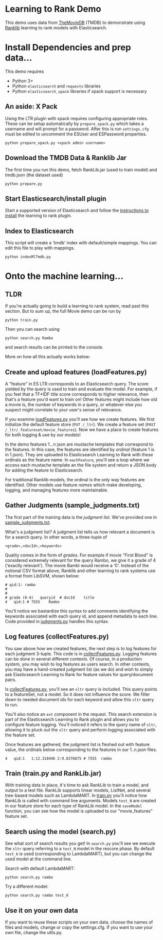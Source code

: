 # Learning to Rank Demo

This demo uses data from [TheMovieDB](http://themoviedb.org) (TMDB) to demonstrate using [Ranklib](https://sourceforge.net/p/lemur/wiki/RankLib/) learning to rank models with Elasticsearch.

# Install Dependencies and prep data...

This demo requires

- Python 3+
- Python `elasticsearch` and `requests` libraries
- Python `elasticsearch_xpack` libraries if xpack support is necessary

## An aside: X Pack

Using the LTR plugin with xpack requires configuring appropriate roles. These
can be setup automatically by `prepare_xpack.py` which takes a username and
will prompt for a password.  After this is run `settings.cfg` must be edited to
uncomment the ESUser and ESPassword properties.

```
python prepare_xpack.py <xpack admin username>
```

## Download the TMDB Data & Ranklib Jar

The first time you run this demo, fetch RankLib.jar (used to train model) and tmdb.json (the dataset used)

```
python prepare.py
```

## Start Elasticsearch/install plugin

Start a supported version of Elasticsearch and follow the [instructions to install](https://github.com/o19s/elasticsearch-learning-to-rank#installing) the learning to rank plugin.

## Index to Elasticsearch

This script will create a 'tmdb' index with default/simple mappings. You can edit this file to play with mappings.

```
python indexMlTmdb.py
```

# Onto the machine learning...

## TLDR

If you're actually going to build a learning to rank system, read past this section. But to sum up, the full Movie demo can be run by

```
python train.py
```

Then you can search using

```
python search.py Rambo
```

and search results can be printed to the console.

More on how all this actually works below:

## Create and upload features (loadFeatures.py)

A "feature" in ES LTR corresponds to an Elasticsearch query. The score yielded by the query is used to train and evaluate the model. For example, if you feel that a TF\*IDF title score corresponds to higher relevance, then that's a feature you'd want to train on! Other features might include how old a movie is, the number of keywords in a query, or whatever else you suspect might correlate to your user's sense of relevance.

If you examine [loadFeatures.py](load_features.py) you'll see how we create features. We first initialize the default feature store (`PUT /_ltr`). We create a feature set (`POST /_ltr/_featureset/movie_features`). Now we have a place to create features for both logging & use by our models!

In the demo features 1...n json are mustache templates that correspond to the features. In this case, the features are identified by *ordinal* (feature 1 is in 1.json). They are uploaded to Elasticsearch Learning to Rank with these ordinals as the feature name. In `eachFeature`, you'll see a loop where we access each mustache template an the file system and return a JSON body for adding the feature to Elasticsearch.

For traditional Ranklib models, the ordinal is the only way features are identified. Other models use feature *names* which make developing, logging, and managing features more maintainable.

## Gather Judgments (sample_judgments.txt)

The first part of the training data is the *judgment list*. We've provided one in [sample_judgments.txt](sample_judgments.txt). 

What's a judgment list? A judgment list tells us how relevant a document is for a search query. In other words, a three-tuple of 

```
<grade>,<docId>,<keywords>
```

Quality comes in the form of *grades*. For example if movie "First Blood" is considered extremely relevant for the query Rambo, we give it a grade of 4 ('exactly relevant'). The movie Bambi would receive a '0'. Instead of the notional CSV format above, Ranklib and other learning to rank systems use a format from LibSVM, shown below:

```
# qid:1: rambo
#
#
# grade (0-4)	queryid	 # docId	title
4	qid:1 #	7555	Rambo
```

You'll notice we bastardize this syntax to add comments identifying the keywords associated with each query id, and append metadata to each line. Code provided in [judgments.py](judgments.py) handles this syntax.

## Log features (collectFeatures.py)

You saw above how we created features, the next step is to log features for each judgment 3-tuple. This code is in [collectFeatures.py](collect_features.py). Logging features can be done in several different contexts. Of course, in a production system, you may wish to log features as users search. In other contexts, you may have a hand-created judgment list (as we do) and wish to simply ask Elasticsearch Learning to Rank for feature values for query/document pairs.

Is [collectFeatures.py](collect_features.py), you'll see an `sltr` query is included. This query points to a featureSet, not a model. So it does not influence the score. We filter down to needed document ids for each keyword and allow this `sltr` query to run.

You'll also notice an `ext` component in the request. This search extension is part of the Elasticsearch Learning to Rank plugin and allows you to configure feature logging. You'll noticed it refers to the query name of `sltr`, allowing it to pluck out the `sltr` query and perform logging associated with the feature set.

Once features are gathered, the judgment list is fleshed out with feature value, the ordinals below corresponding to the features in our 1..n.json files.

```
4	qid:1	1:12.318446	2:9.8376875 # 7555	rambo
```

## Train (train.py and RankLib.jar)

With training data in place, it's time to ask RankLib to train a model, and output to a test file. RankLib supports linear models, ListNet, and several tree-based models such as LambdaMART. In [train.py](train.py) you'll notice how RankLib is called with command line arguments. Models `test_N` are created in our feature store for each type of RankLib model. In the `saveModel` function, you can see how the model is uploaded to our "movie_features" feature set.

## Search using the model (search.py)

See what sort of search results you get! In `search.py` you'll see we execute the `sltr` query referring to a `test_N` model in the rescore phase. By default `test_6` is used (corresponding to LambdaMART), but you can change the used model at the command line.

Search with default LambdaMART:

```
python search.py rambo
```

Try a different model:

```
python search.py rambo test_8
```
## Use it on your own data

If you want to reuse these scripts on your own data, choose the names of files and models, change or copy the settings.cfg. If you want to use your own file, change the utils.py.
